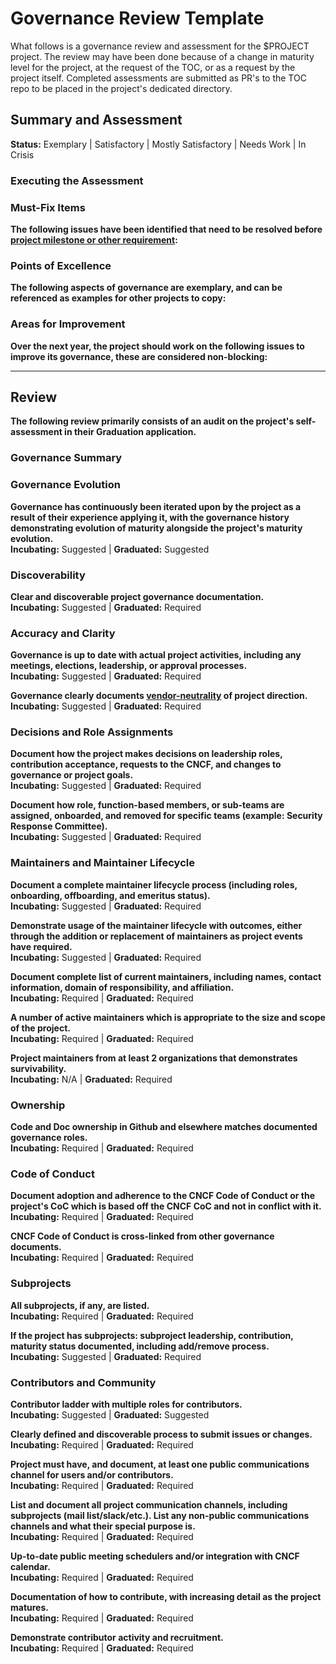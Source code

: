 # Governance Review Template

What follows is a governance review and assessment for the $PROJECT project. The
review may have been done because of a change in maturity level for the project,
at the request of the TOC, or as a request by the project itself. Completed
assessments are submitted as PR's to the TOC repo to be placed in the project's
dedicated directory.

## Summary and Assessment


**Status:** Exemplary | Satisfactory | Mostly Satisfactory | Needs Work | In Crisis


### Executing the Assessment


### Must-Fix Items

**The following issues have been identified that need to be resolved before
[project milestone or other requirement]:**



### Points of Excellence

**The following aspects of governance are exemplary, and can be referenced as
examples for other projects to copy:**



### Areas for Improvement

**Over the next year, the project should work on the following issues to improve
its governance, these are considered non-blocking:**



---

## Review

**The following review primarily consists of an audit on the project's
self-assessment in their Graduation application.**


### Governance Summary


### Governance Evolution

**Governance has continuously been iterated upon by the project as a result of
their experience applying it, with the governance history demonstrating
evolution of maturity alongside the project's maturity evolution.**
<br>
**Incubating:** Suggested | **Graduated:** Suggested


### Discoverability

**Clear and discoverable project governance documentation.**
<br>
**Incubating:** Suggested | **Graduated:** Required



### Accuracy and Clarity

**Governance is up to date with actual project activities, including any
meetings, elections, leadership, or approval processes.**
<br>
**Incubating:** Suggested | **Graduated:** Required


**Governance clearly documents [vendor-neutrality] of project direction.**
<br>
**Incubating:** Suggested | **Graduated:** Required



### Decisions and Role Assignments

**Document how the project makes decisions on leadership roles, contribution
acceptance, requests to the CNCF, and changes to governance or project goals.**
<br>
**Incubating:** Suggested | **Graduated:** Required


**Document how role, function-based members, or sub-teams are assigned,
onboarded, and removed for specific teams (example: Security Response
Committee).**
<br>
**Incubating:** Suggested | **Graduated:** Required



### Maintainers and Maintainer Lifecycle

**Document a complete maintainer lifecycle process (including roles, onboarding,
offboarding, and emeritus status).**
<br>
**Incubating:** Suggested | **Graduated:** Required


**Demonstrate usage of the maintainer lifecycle with outcomes, either through
the addition or replacement of maintainers as project events have required.**
<br>
**Incubating:** Suggested | **Graduated:** Required


**Document complete list of current maintainers, including names, contact
information, domain of responsibility, and affiliation.**
<br>
**Incubating:** Required | **Graduated:** Required


**A number of active maintainers which is appropriate to the size and scope of
the project.**
<br>
**Incubating:** Required | **Graduated:** Required


**Project maintainers from at least 2 organizations that demonstrates
survivability.**
<br>
**Incubating:** N/A | **Graduated:** Required



### Ownership

**Code and Doc ownership in Github and elsewhere matches documented governance
roles.**
<br>
**Incubating:** Required | **Graduated:** Required



### Code of Conduct

**Document adoption and adherence to the CNCF Code of Conduct or the project's
CoC which is based off the CNCF CoC and not in conflict with it.**
<br>
**Incubating:** Required | **Graduated:** Required


**CNCF Code of Conduct is cross-linked from other governance documents.**
<br>
**Incubating:** Required | **Graduated:** Required



### Subprojects

**All subprojects, if any, are listed.**
<br>
**Incubating:** Required | **Graduated:** Required

<!--
If subprojects are not listed, use the table below to list the missing ones here.
Suggest using a spreadsheet and then this site to format: https://www.tablesgenerator.com/markdown_tables

| Area | Ownership and Operation | Communications | Project Alignment | Notes |
|:-----|:-----------------------:|:---------------:|:------------------|:---|
|*sub-project*| Complete/Partial/Missing | Complete/Partial/Other | Complete/Partial/Conflict | |

-->


**If the project has subprojects: subproject leadership, contribution, maturity
status documented, including add/remove process.**
<br>
**Incubating:** Suggested | **Graduated:** Required




### Contributors and Community

**Contributor ladder with multiple roles for contributors.**
<br>
**Incubating:** Suggested | **Graduated:** Suggested


**Clearly defined and discoverable process to submit issues or changes.**
<br>
**Incubating:** Required | **Graduated:** Required


**Project must have, and document, at least one public communications channel
for users and/or contributors.**
<br>
**Incubating:** Required | **Graduated:** Required


**List and document all project communication channels, including subprojects
(mail list/slack/etc.). List any non-public communications channels and what
their special purpose is.**
<br>
**Incubating:** Required | **Graduated:** Required


**Up-to-date public meeting schedulers and/or integration with CNCF calendar.**
<br>
**Incubating:** Required | **Graduated:** Required


**Documentation of how to contribute, with increasing detail as the project
matures.**
<br>
**Incubating:** Required | **Graduated:** Required


**Demonstrate contributor activity and recruitment.**
<br>
**Incubating:** Required | **Graduated:** Required


[project milestone or other requirement]: https://github.com/cncf/toc/tree/main/process#how-to-apply-to-move-levels
[vendor-neutrality]: https://contribute.cncf.io/maintainers/community/vendor-neutrality/
